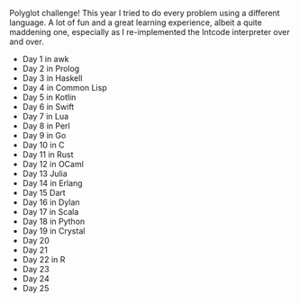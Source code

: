 Polyglot challenge! This year I tried to do every problem using a different language. A lot of fun and a great learning experience,
albeit a quite maddening one, especially as I re-implemented the Intcode interpreter over and over.

- Day 1 in awk
- Day 2 in Prolog
- Day 3 in Haskell
- Day 4 in Common Lisp
- Day 5 in Kotlin
- Day 6 in Swift
- Day 7 in Lua
- Day 8 in Perl
- Day 9 in Go
- Day 10 in C
- Day 11 in Rust
- Day 12 in OCaml
- Day 13 Julia
- Day 14 in Erlang
- Day 15 Dart
- Day 16 in Dylan
- Day 17 in Scala
- Day 18 in Python
- Day 19 in Crystal
- Day 20
- Day 21
- Day 22 in R
- Day 23
- Day 24
- Day 25
